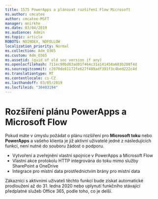 ```yaml
---
title: 1575 PowerApps a plánovat rozšíření Flow Microsoft
ms.author: cmcatee
author: cmcatee-MSFT
manager: mnirkhe
ms.date: 03/04/2019
ms.audience: Admin
ms.topic: article
ROBOTS: NOINDEX, NOFOLLOW
localization_priority: Normal
ms.collection: Adm_O365
ms.custom: Adm_O365
ms.assetid: (guid of old soc version if any)
ms.openlocfilehash: 711ec90bd83ad01f464c31a141458a603b208f4d
ms.sourcegitcommit: c2070de81172fe627f489adf391f3c4bed222c4d
ms.translationtype: MT
ms.contentlocale: cs-CZ
ms.lasthandoff: 03/05/2019
ms.locfileid: "30403194"
---
```

# <a name="powerapps-and-microsoft-flow-plan-extension"></a>Rozšíření plánu PowerApps a Microsoft Flow

Pokud máte v úmyslu požádat o plánu rozšíření pro **Microsoft toku** nebo **PowerApps** a vašeho klienta je již aktivní uživatelé jedné z následujících funkcí, není nutné do souboru žádost o podporu.

- Vytvoření a zveřejnění vlastní spojnice v PowerApps a Microsoft Flow
- Vlastní akce protokolu HTTP integrována do toku mimo služby SharePoint a OneDrive
- Integrace pro místní data prostřednictvím brány pro místní data

Zákazníci s aktivními uživateli těchto funkcí bude získat automatické prodloužení až do 31. ledna 2020 nebo uplynutí funkčního stávající předplatné služeb Office 365, podle toho, co je delší.